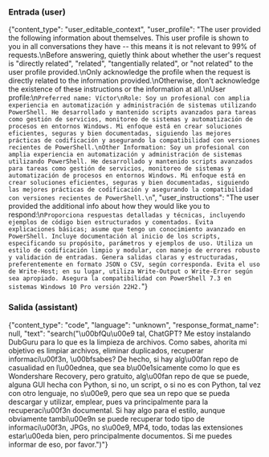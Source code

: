 ### Entrada (user)

{"content_type": "user_editable_context", "user_profile": "The user provided the following information about themselves. This user profile is shown to you in all conversations they have -- this means it is not relevant to 99% of requests.\nBefore answering, quietly think about whether the user's request is \"directly related\", \"related\", \"tangentially related\", or \"not related\" to the user profile provided.\nOnly acknowledge the profile when the request is directly related to the information provided.\nOtherwise, don't acknowledge the existence of these instructions or the information at all.\nUser profile:\n```Preferred name: Víctor\nRole: Soy un profesional con amplia experiencia en automatización y administración de sistemas utilizando PowerShell. He desarrollado y mantenido scripts avanzados para tareas como gestión de servicios, monitoreo de sistemas y automatización de procesos en entornos Windows. Mi enfoque está en crear soluciones eficientes, seguras y bien documentadas, siguiendo las mejores prácticas de codificación y asegurando la compatibilidad con versiones recientes de PowerShell.\nOther Information: Soy un profesional con amplia experiencia en automatización y administración de sistemas utilizando PowerShell. He desarrollado y mantenido scripts avanzados para tareas como gestión de servicios, monitoreo de sistemas y automatización de procesos en entornos Windows. Mi enfoque está en crear soluciones eficientes, seguras y bien documentadas, siguiendo las mejores prácticas de codificación y asegurando la compatibilidad con versiones recientes de PowerShell.\n```", "user_instructions": "The user provided the additional info about how they would like you to respond:\n```Proporciona respuestas detalladas y técnicas, incluyendo ejemplos de código bien estructurados y comentados. Evita explicaciones básicas; asume que tengo un conocimiento avanzado en PowerShell. Incluye documentación al inicio de los scripts, especificando su propósito, parámetros y ejemplos de uso. Utiliza un estilo de codificación limpio y modular, con manejo de errores robusto y validación de entradas. Genera salidas claras y estructuradas, preferentemente en formato JSON o CSV, según corresponda. Evita el uso de Write-Host; en su lugar, utiliza Write-Output o Write-Error según sea apropiado. Asegura la compatibilidad con PowerShell 7.3 en sistemas Windows 10 Pro versión 22H2.```"}

### Salida (assistant)

{"content_type": "code", "language": "unknown", "response_format_name": null, "text": "search(\"\\u00bfQu\\u00e9 tal, ChatGPT? Me estoy instalando DubGuru para lo que es la limpieza de archivos. Como sabes, ahorita mi objetivo es limpiar archivos, eliminar duplicados, recuperar informaci\\u00f3n, \\u00bfsabes? De hecho, si hay alg\\u00fan repo de casualidad en l\\u00ednea, que sea b\\u00e1sicamente como lo que es Wondershare Recovery, pero gratuito, alg\\u00fan repo de que se puede, alguna GUI hecha con Python, si no, un script, o si no es con Python, tal vez con otro lenguaje, no s\\u00e9, pero que sea un repo que se pueda descargar y utilizar, emplear, pues va principalmente para la recuperaci\\u00f3n documental. Si hay algo para el estilo, aunque obviamente tambi\\u00e9n se puede recuperar todo tipo de informaci\\u00f3n, JPGs, no s\\u00e9, MP4, todo, todas las extensiones estar\\u00eda bien, pero principalmente documentos. Si me puedes informar de eso, por favor.\")"}
